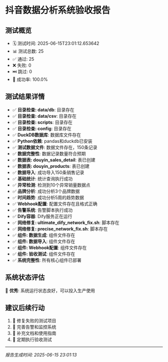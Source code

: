 
# 抖音数据分析系统验收报告

## 测试概览
- 🗓️ 测试时间: 2025-06-15T23:01:12.653642
- 📊 测试总数: 25
- ✅ 通过: 25
- ❌ 失败: 0
- ⏭️ 跳过: 0
- 🎯 成功率: 100.0%

## 测试结果详情
- ✅ **目录检查: data/db**: 目录存在
- ✅ **目录检查: data/csv**: 目录存在
- ✅ **目录检查: scripts**: 目录存在
- ✅ **目录检查: config**: 目录存在
- ✅ **DuckDB数据库**: 数据库文件存在
- ✅ **Python依赖**: pandas和duckdb已安装
- ✅ **测试数据文件**: 数据文件存在，150条记录
- ✅ **数据完整性**: 数据记录数量符合预期
- ✅ **数据表: douyin_sales_detail**: 表已创建
- ✅ **数据表: douyin_products**: 表已创建
- ✅ **数据导入**: 成功导入150条销售记录
- ✅ **基础统计**: 统计查询执行成功
- ✅ **异常检测**: 检测到10个异常销量数据点
- ✅ **品牌分析**: 成功分析3个品牌数据
- ✅ **时间趋势**: 成功分析5周的趋势数据
- ✅ **Webhook配置**: 配置文件存在且格式正确
- ✅ **告警系统**: 告警脚本执行成功
- ✅ **Dify容器**: Dify服务正在运行
- ✅ **网络修复: ultimate_dify_network_fix.sh**: 脚本存在
- ✅ **网络修复: precise_network_fix.sh**: 脚本存在
- ✅ **组件: 数据生成**: 组件文件存在
- ✅ **组件: 数据导入**: 组件文件存在
- ✅ **组件: Webhook配置**: 组件文件存在
- ✅ **组件: 验收测试**: 组件文件存在
- ✅ **系统完整性**: 所有核心组件已部署

## 系统状态评估
🎉 **优秀**: 系统运行状态良好，可以投入生产使用

## 建议后续行动
1. 🔧 修复失败的测试项目
2. 🔄 完善告警和监控系统  
3. 📝 补充文档和使用指南
4. 🧪 定期执行验收测试

---
*报告生成时间: 2025-06-15 23:01:13*
